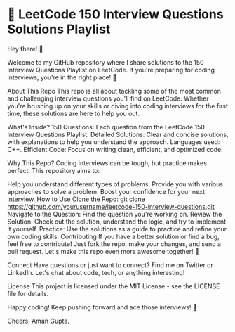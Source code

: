 <h1> 🎯 LeetCode 150 Interview Questions Solutions Playlist </h1>
Hey there! 👋

Welcome to my GitHub repository where I share solutions to the 150 Interview Questions Playlist on LeetCode. If you're preparing for coding interviews, you're in the right place! 🚀

About This Repo
This repo is all about tackling some of the most common and challenging interview questions you'll find on LeetCode. Whether you're brushing up on your skills or diving into coding interviews for the first time, these solutions are here to help you out.

What's Inside?
150 Questions: Each question from the LeetCode 150 Interview Questions Playlist.
Detailed Solutions: Clear and concise solutions, with explanations to help you understand the approach.
Languages used: C++.
Efficient Code: Focus on writing clean, efficient, and optimized code.

Why This Repo?
Coding interviews can be tough, but practice makes perfect. This repository aims to:

Help you understand different types of problems.
Provide you with various approaches to solve a problem.
Boost your confidence for your next interview.
How to Use
Clone the Repo: git clone https://github.com/yourusername/leetcode-150-interview-questions.git
Navigate to the Question: Find the question you're working on.
Review the Solution: Check out the solution, understand the logic, and try to implement it yourself.
Practice: Use the solutions as a guide to practice and refine your own coding skills.
Contributing
If you have a better solution or find a bug, feel free to contribute! Just fork the repo, make your changes, and send a pull request. Let's make this repo even more awesome together! 💪

Connect
Have questions or just want to connect? Find me on Twitter or LinkedIn. Let's chat about code, tech, or anything interesting!

License
This project is licensed under the MIT License - see the LICENSE file for details.

Happy coding! Keep pushing forward and ace those interviews! 🌟

Cheers,
Aman Gupta.
